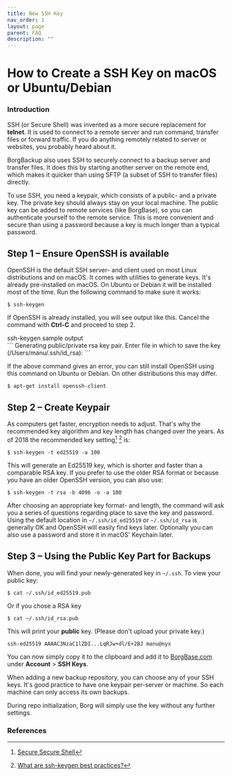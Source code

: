 ```yaml
---
title: New SSH Key
nav_order: 1
layout: page
parent: FAQ
description: ""
---
```

# How to Create a SSH Key on macOS or Ubuntu/Debian

### Introduction
SSH (or Secure Shell) was invented as a more secure replacement for **telnet**. It is used to connect to a remote server and run command, transfer files or forward traffic. If you do anything remotely related to server or websites, you probably heard about it.

BorgBackup also uses SSH to securely connect to a backup server and transfer files. It does this by starting another server on the remote end, which makes it quicker than using SFTP (a subset of SSH to transfer files) directly.

To use SSH, you need a keypair, which consists of a public- and a private key. The private key should always stay on your local machine. The public key can be added to remote services (like BorgBase), so you can authenticate yourself to the remote service. This is more convenient and secure than using a password because a key is much longer than a typical password.

## Step 1 – Ensure OpenSSH is available
OpenSSH is the default SSH server- and client used on most Linux distributions and on macOS. It comes with utilities to generate keys. It's already pre-installed on macOS. On Ubuntu or Debian it will be installed most of the time. Run the following command to make sure it works:

```
$ ssh-keygen
```

If OpenSSH is already installed, you will see output like this. Cancel the command with **Ctrl-C** and proceed to step 2.
<div class='code-label'>ssh-keygen sample output</div>
```
Generating public/private rsa key pair.
Enter file in which to save the key (/Users/manu/.ssh/id_rsa):
```

If the above command gives an error, you can still install OpenSSH using this command on Ubuntu or Debian. On other distributions this may differ.
```
$ apt-get install openssh-client
```

## Step 2 – Create Keypair
As computers get faster, encryption needs to adjust. That's why the recommended key algorithm and key length has changed over the years. As of 2018 the recommended key setting[^1] [^2] is:

```
$ ssh-keygen -t ed25519 -a 100
```

This will generate an Ed25519 key, which is shorter and faster than a comparable RSA key. If you prefer to use the older RSA format or because you have an older OpenSSH version, you can also use:

```
$ ssh-keygen -t rsa -b 4096 -o -a 100
```

After choosing an appropriate key format- and length, the command will ask you a series of questions regarding place to save the key and password. Using the default location in `~/.ssh/id_ed25519` or `~/.ssh/id_rsa` is generally OK and OpenSSH will easily find keys later. Optionally you can also use a password and store it in macOS' Keychain later.

## Step 3 – Using the Public Key Part for Backups
When done, you will find your newly-generated key in `~/.ssh`. To view your public key:
```
$ cat ~/.ssh/id_ed25519.pub
```

Or if you chose a RSA key
```
$ cat ~/.ssh/id_rsa.pub
```

This will print your **public** key. (Please don't upload your private key.)
```
ssh-ed25519 AAAAC3NzaC1lZDI...LqRJw+dl/E+2BJ manu@nyx
```

You can now simply copy it to the clipboard and add it to [BorgBase.com](https://www.borgbase.com) under **Account** > **SSH Keys**.

When adding a new backup repository, you can choose any of your SSH keys. It's good practice to have one keypair per-server or machine. So each machine can only access its own backups.

During repo initialization, Borg will simply use the key without any further settings.

### References
[^1]: [Secure Secure Shell](https://stribika.github.io/2015/01/04/secure-secure-shell.html)
[^2]: [What are ssh-keygen best practices?](https://security.stackexchange.com/questions/143442/what-are-ssh-keygen-best-practices)